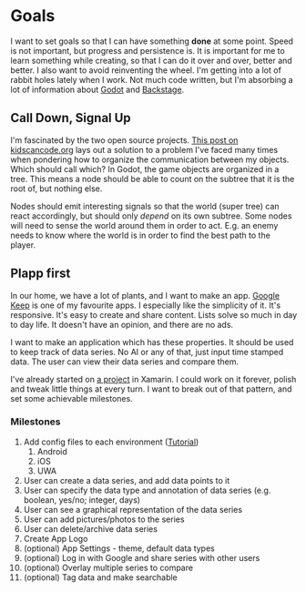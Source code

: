 
# Goals

I want to set goals so that I can have something **done** at some point. Speed is not important, but progress and persistence is. It is important for me to learn something while creating, so that I can do it over and over, better and better. I also want to avoid reinventing the wheel. I'm getting into a lot of rabbit holes lately when I work. Not much code written, but I'm absorbing a lot of information about [Godot](https://docs.godotengine.org) and [Backstage](https://backstage.io/).

## Call Down, Signal Up

I'm fascinated by the two open source projects. [This post on kidscancode.org](https://kidscancode.org/godot_recipes/basics/node_communication/) lays out a solution to a problem I've faced many times when pondering how to organize the communication between my objects. Which should call which? In Godot, the game objects are organized in a tree. This means a node should be able to count on the subtree that it is the root of, but nothing else.

Nodes should emit interesting signals so that the world (super tree) can react accordingly, but should only *depend* on its own subtree. Some nodes will need to sense the world around them in order to act. E.g. an enemy needs to know where the world is in order to find the best path to the player.

## Plapp first

In our home, we have a lot of plants, and I want to make an app. [Google Keep](https://keep.google.com) is one of my favourite apps. I especially like the simplicity of it. It's responsive. It's easy to create and share content. Lists solve so much in day to day life. It doesn't have an opinion, and there are no ads.

I want to make an application which has these properties. It should be used to keep track of data series. No AI or any of that, just input time stamped data. The user can view their data series and compare them.

I've already started on [a project](https://github.com/bjornarprytz/Plapp) in Xamarin. I could work on it forever, polish and tweak little things at every turn. I want to break out of that pattern, and set some achievable milestones.

### Milestones

1. Add config files to each environment ([Tutorial](https://johnthiriet.com/xamarin-loading-a-configuration-file/))
   1. Android
   2. iOS
   3. UWA
2. User can create a data series, and add data points to it
3. User can specify the data type and annotation of data series (e.g. boolean, yes/no; integer, days)
4. User can see a graphical representation of the data series
5. User can add pictures/photos to the series
6. User can delete/archive data series
7. Create App Logo
8. (optional) App Settings - theme, default data types
9. (optional) Log in with Google and share series with other users
10. (optional) Overlay multiple series to compare
11. (optional) Tag data and make searchable
